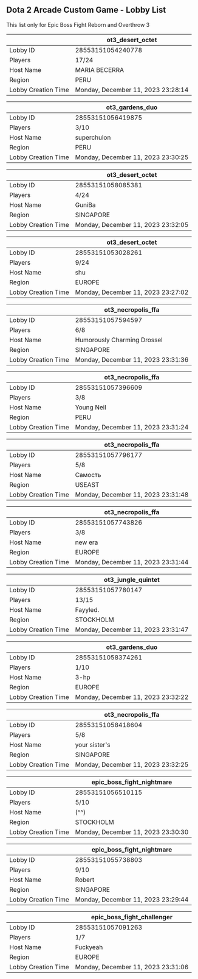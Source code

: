 ## Dota 2 Arcade Custom Game - Lobby List

This list only for Epic Boss Fight Reborn and Overthrow 3

|  | ot3_desert_octet |
| ------ | ------ |
| Lobby ID | 28553151054240778 |
| Players | 17/24 |
| Host Name | MARIA BECERRA |
| Region | PERU |
| Lobby Creation Time | Monday, December 11, 2023 23:28:14 |


|  | ot3_gardens_duo |
| ------ | ------ |
| Lobby ID | 28553151056419875 |
| Players | 3/10 |
| Host Name | superchulon |
| Region | PERU |
| Lobby Creation Time | Monday, December 11, 2023 23:30:25 |


|  | ot3_desert_octet |
| ------ | ------ |
| Lobby ID | 28553151058085381 |
| Players | 4/24 |
| Host Name | GuniBa |
| Region | SINGAPORE |
| Lobby Creation Time | Monday, December 11, 2023 23:32:05 |


|  | ot3_desert_octet |
| ------ | ------ |
| Lobby ID | 28553151053028261 |
| Players | 9/24 |
| Host Name | shu |
| Region | EUROPE |
| Lobby Creation Time | Monday, December 11, 2023 23:27:02 |


|  | ot3_necropolis_ffa |
| ------ | ------ |
| Lobby ID | 28553151057594597 |
| Players | 6/8 |
| Host Name | Humorously Charming Drossel |
| Region | SINGAPORE |
| Lobby Creation Time | Monday, December 11, 2023 23:31:36 |


|  | ot3_necropolis_ffa |
| ------ | ------ |
| Lobby ID | 28553151057396609 |
| Players | 3/8 |
| Host Name | Young Neil |
| Region | PERU |
| Lobby Creation Time | Monday, December 11, 2023 23:31:24 |


|  | ot3_necropolis_ffa |
| ------ | ------ |
| Lobby ID | 28553151057796177 |
| Players | 5/8 |
| Host Name | Самость |
| Region | USEAST |
| Lobby Creation Time | Monday, December 11, 2023 23:31:48 |


|  | ot3_necropolis_ffa |
| ------ | ------ |
| Lobby ID | 28553151057743826 |
| Players | 3/8 |
| Host Name | new era |
| Region | EUROPE |
| Lobby Creation Time | Monday, December 11, 2023 23:31:44 |


|  | ot3_jungle_quintet |
| ------ | ------ |
| Lobby ID | 28553151057780147 |
| Players | 13/15 |
| Host Name | Fayyled. |
| Region | STOCKHOLM |
| Lobby Creation Time | Monday, December 11, 2023 23:31:47 |


|  | ot3_gardens_duo |
| ------ | ------ |
| Lobby ID | 28553151058374261 |
| Players | 1/10 |
| Host Name | 3-hp |
| Region | EUROPE |
| Lobby Creation Time | Monday, December 11, 2023 23:32:22 |


|  | ot3_necropolis_ffa |
| ------ | ------ |
| Lobby ID | 28553151058418604 |
| Players | 5/8 |
| Host Name | your sister's |
| Region | SINGAPORE |
| Lobby Creation Time | Monday, December 11, 2023 23:32:25 |


|  | epic_boss_fight_nightmare |
| ------ | ------ |
| Lobby ID | 28553151056510115 |
| Players | 5/10 |
| Host Name | (^^) |
| Region | STOCKHOLM |
| Lobby Creation Time | Monday, December 11, 2023 23:30:30 |


|  | epic_boss_fight_nightmare |
| ------ | ------ |
| Lobby ID | 28553151055738803 |
| Players | 9/10 |
| Host Name | Robert |
| Region | SINGAPORE |
| Lobby Creation Time | Monday, December 11, 2023 23:29:44 |


|  | epic_boss_fight_challenger |
| ------ | ------ |
| Lobby ID | 28553151057091263 |
| Players | 1/7 |
| Host Name | Fuckyeah |
| Region | EUROPE |
| Lobby Creation Time | Monday, December 11, 2023 23:31:06 |


